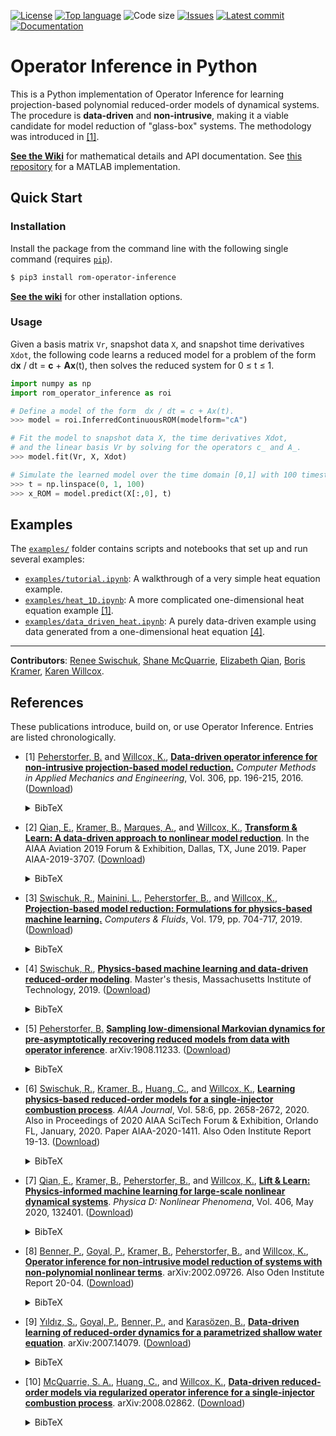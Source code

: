[![License](https://img.shields.io/github/license/Willcox-Research-Group/rom-operator-inference-python3)](./LICENSE)
[![Top language](https://img.shields.io/github/languages/top/Willcox-Research-Group/rom-operator-inference-python3)](https://www.python.org)
![Code size](https://img.shields.io/github/languages/code-size/Willcox-Research-Group/rom-operator-inference-python3)
[![Issues](https://img.shields.io/github/issues/Willcox-Research-Group/rom-operator-inference-python3)](https://github.com/Willcox-Research-Group/rom-operator-inference-python3/issues)
[![Latest commit](https://img.shields.io/github/last-commit/Willcox-Research-Group/rom-operator-inference-python3)](https://github.com/Willcox-Research-Group/rom-operator-inference-python3/commits/master)
[![Documentation](https://img.shields.io/badge/Documentation-WIKI-important)](https://github.com/Willcox-Research-Group/rom-operator-inference-python3/wiki)

# Operator Inference in Python

This is a Python implementation of Operator Inference for learning projection-based polynomial reduced-order models of dynamical systems.
The procedure is **data-driven** and **non-intrusive**, making it a viable candidate for model reduction of "glass-box" systems.
The methodology was introduced in [\[1\]](#references).

[**See the Wiki**](https://github.com/Willcox-Research-Group/rom-operator-inference-Python3/wiki) for mathematical details and API documentation.
See [this repository](https://github.com/Willcox-Research-Group/rom-operator-inference-MATLAB) for a MATLAB implementation.

## Quick Start

### Installation

Install the package from the command line with the following single command (requires [`pip`](https://pypi.org/project/pip/)).
```bash
$ pip3 install rom-operator-inference
```
[**See the wiki**](https://github.com/Willcox-Research-Group/rom-operator-inference-Python3/wiki) for other installation options.

### Usage

Given a basis matrix `Vr`, snapshot data `X`, and snapshot time derivatives `Xdot`, the following code learns a reduced model for a problem of the form d**x** / dt = **c** + **Ax**(t), then solves the reduced system for 0 ≤ t ≤ 1.

```python
import numpy as np
import rom_operator_inference as roi

# Define a model of the form  dx / dt = c + Ax(t).
>>> model = roi.InferredContinuousROM(modelform="cA")

# Fit the model to snapshot data X, the time derivatives Xdot,
# and the linear basis Vr by solving for the operators c_ and A_.
>>> model.fit(Vr, X, Xdot)

# Simulate the learned model over the time domain [0,1] with 100 timesteps.
>>> t = np.linspace(0, 1, 100)
>>> x_ROM = model.predict(X[:,0], t)
```


## Examples

The [`examples/`](https://github.com/Willcox-Research-Group/rom-operator-inference-Python3/tree/master/examples) folder contains scripts and notebooks that set up and run several examples:
- [`examples/tutorial.ipynb`](https://nbviewer.jupyter.org/github/Willcox-Research-Group/rom-operator-inference-Python3/blob/master/examples/tutorial.ipynb): A walkthrough of a very simple heat equation example.
- [`examples/heat_1D.ipynb`](https://nbviewer.jupyter.org/github/Willcox-Research-Group/rom-operator-inference-Python3/blob/master/examples/heat_1D.ipynb): A more complicated one-dimensional heat equation example [\[1\]](#references).
- [`examples/data_driven_heat.ipynb`](https://nbviewer.jupyter.org/github/Willcox-Research-Group/rom-operator-inference-Python3/blob/master/examples/data_driven_heat.ipynb): A purely data-driven example using data generated from a one-dimensional heat equation [\[4\]](#references).
<!-- - `examples/TODO.ipynb`: Burgers' equation [\[1\]](#references). -->
<!-- - `examples/TODO.ipynb`: Euler equation [\[2\]](#references). -->
<!-- This example uses MATLAB's Curve Fitting Toolbox to generate the random initial conditions. -->

---

**Contributors**:
[Renee Swischuk](https://github.com/swischuk),
[Shane McQuarrie](https://github.com/shanemcq18),
[Elizabeth Qian](https://github.com/elizqian),
[Boris Kramer](http://kramer.ucsd.edu/),
[Karen Willcox](https://kiwi.oden.utexas.edu/).


## References

These publications introduce, build on, or use Operator Inference.
Entries are listed chronologically.

- \[1\] [Peherstorfer, B.](https://scholar.google.com/citations?user=C81WhlkAAAAJ) and [Willcox, K.](https://kiwi.oden.utexas.edu/),
[**Data-driven operator inference for non-intrusive projection-based model reduction.**](https://www.sciencedirect.com/science/article/pii/S0045782516301104)
_Computer Methods in Applied Mechanics and Engineering_, Vol. 306, pp. 196-215, 2016.
([Download](https://kiwi.oden.utexas.edu/papers/Non-intrusive-model-reduction-Peherstorfer-Willcox.pdf))<details><summary>BibTeX</summary><pre>
@article{PW2016OperatorInference,
    title     = {Data-driven operator inference for nonintrusive projection-based model reduction},
    author    = {Peherstorfer, B. and Willcox, K.},
    journal   = {Computer Methods in Applied Mechanics and Engineering},
    volume    = {306},
    pages     = {196--215},
    year      = {2016},
    publisher = {Elsevier}
}</pre></details>

- \[2\] [Qian, E.](https://scholar.google.com/citations?user=jnHI7wQAAAAJ), [Kramer, B.](http://kramer.ucsd.edu/), [Marques, A.](https://scholar.google.com/citations?user=d4tBWWwAAAAJ), and [Willcox, K.](https://kiwi.oden.utexas.edu/),
[**Transform & Learn: A data-driven approach to nonlinear model reduction**](https://arc.aiaa.org/doi/10.2514/6.2019-3707).
In the AIAA Aviation 2019 Forum & Exhibition, Dallas, TX, June 2019. Paper AIAA-2019-3707.
([Download](https://kiwi.oden.utexas.edu/papers/learn-data-driven-nonlinear-reduced-model-Qian-Willcox.pdf))<details><summary>BibTeX</summary><pre>
@inbook{QKMW2019TransformAndLearn,
    title     = {Transform \\& Learn: A data-driven approach to nonlinear model reduction},
    author    = {Qian, E. and Kramer, B. and Marques, A. N. and Willcox, K. E.},
    booktitle = {AIAA Aviation 2019 Forum},
    year      = {2018},
    address   = {Dallas, TX},
    note      = {Paper AIAA-2019-3707},
    doi       = {10.2514/6.2019-3707},
    URL       = {https://arc.aiaa.org/doi/abs/10.2514/6.2019-3707},
    eprint    = {https://arc.aiaa.org/doi/pdf/10.2514/6.2019-3707}
}</pre></details>

- \[3\] [Swischuk, R.](https://scholar.google.com/citations?user=L9D0LBsAAAAJ), [Mainini, L.](https://scholar.google.com/citations?user=1mo8GgkAAAAJ), [Peherstorfer, B.](https://scholar.google.com/citations?user=C81WhlkAAAAJ), and [Willcox, K.](https://kiwi.oden.utexas.edu/),
[**Projection-based model reduction: Formulations for physics-based machine learning.**](https://www.sciencedirect.com/science/article/pii/S0045793018304250)
_Computers & Fluids_, Vol. 179, pp. 704-717, 2019.
([Download](https://kiwi.oden.utexas.edu/papers/Physics-based-machine-learning-swischuk-willcox.pdf))<details><summary>BibTeX</summary><pre>
@article{SMPW2019PhysicsbasedML,
    title     = {Projection-based model reduction: Formulations for physics-based machine learning},
    author    = {Swischuk, R. and Mainini, L. and Peherstorfer, B. and Willcox, K.},
    journal   = {Computers \\& Fluids},
    volume    = {179},
    pages     = {704--717},
    year      = {2019},
    publisher = {Elsevier}
}</pre></details>

- \[4\] [Swischuk, R.](https://scholar.google.com/citations?user=L9D0LBsAAAAJ),
[**Physics-based machine learning and data-driven reduced-order modeling**](https://dspace.mit.edu/handle/1721.1/122682).
Master's thesis, Massachusetts Institute of Technology, 2019.
([Download](https://dspace.mit.edu/bitstream/handle/1721.1/122682/1123218324-MIT.pdf))<details><summary>BibTeX</summary><pre>
@phdthesis{swischuk2019MLandDDROM,
    title  = {Physics-based machine learning and data-driven reduced-order modeling},
    author = {Swischuk, Renee},
    year   = {2019},
    school = {Massachusetts Institute of Technology}
}</pre></details>

- \[5\] [Peherstorfer, B.](https://scholar.google.com/citations?user=C81WhlkAAAAJ)
[**Sampling low-dimensional Markovian dynamics for pre-asymptotically recovering reduced models from data with operator inference**](https://arxiv.org/abs/1908.11233).
arXiv:1908.11233.
([Download](https://arxiv.org/pdf/1908.11233.pdf))<details><summary>BibTeX</summary><pre>
@article{peherstorfer2019samplingMarkovian,
    title   = {Sampling low-dimensional Markovian dynamics for pre-asymptotically recovering reduced models from data with operator inference},
    author  = {Peherstorfer, Benjamin},
    journal = {arXiv preprint arXiv:1908.11233},
    year    = {2019}
}</pre></details>

- \[6\] [Swischuk, R.](https://scholar.google.com/citations?user=L9D0LBsAAAAJ), [Kramer, B.](http://kramer.ucsd.edu/), [Huang, C.](https://scholar.google.com/citations?user=lUXijaQAAAAJ), and [Willcox, K.](https://kiwi.oden.utexas.edu/),
[**Learning physics-based reduced-order models for a single-injector combustion process**](https://arc.aiaa.org/doi/10.2514/1.J058943).
_AIAA Journal_, Vol. 58:6, pp. 2658-2672, 2020.
Also in Proceedings of 2020 AIAA SciTech Forum & Exhibition, Orlando FL, January, 2020. Paper AIAA-2020-1411.
Also Oden Institute Report 19-13.
([Download](https://kiwi.oden.utexas.edu/papers/learning-reduced-model-combustion-Swischuk-Kramer-Huang-Willcox.pdf))<details><summary>BibTeX</summary><pre>
@article{SKHW2020ROMCombustion,
    title     = {Learning physics-based reduced-order models for a single-injector combustion process},
    author    = {Swischuk, R. and Kramer, B. and Huang, C. and Willcox, K.},
    journal   = {AIAA Journal},
    volume    = {58},
    number    = {6},
    pages     = {2658--2672},
    year      = {2020},
    publisher = {American Institute of Aeronautics and Astronautics}
}</pre></details>

- \[7\] [Qian, E.](https://scholar.google.com/citations?user=jnHI7wQAAAAJ), [Kramer, B.](http://kramer.ucsd.edu/), [Peherstorfer, B.](https://scholar.google.com/citations?user=C81WhlkAAAAJ), and [Willcox, K.](https://kiwi.oden.utexas.edu/),
[**Lift & Learn: Physics-informed machine learning for large-scale nonlinear dynamical systems**](https://www.sciencedirect.com/science/article/abs/pii/S0167278919307651).
_Physica D: Nonlinear Phenomena_, Vol. 406, May 2020, 132401.
([Download](https://kiwi.oden.utexas.edu/papers/lift-learn-scientific-machine-learning-Qian-Willcox.pdf))<details><summary>BibTeX</summary><pre>
@article{QKPW2020LiftAndLearn,
    title   = {Lift \\& Learn: Physics-informed machine learning for large-scale nonlinear dynamical systems.},
    author  = {Qian, E. and Kramer, B. and Peherstorfer, B. and Willcox, K.},
    journal = {Physica {D}: {N}onlinear {P}henomena},
    volume  = {406},
    pages   = {132401},
    url     = {https://doi.org/10.1016/j.physd.2020.132401},
    year    = {2020}
}</pre></details>

- \[8\] [Benner, P.](https://scholar.google.com/citations?user=6zcRrC4AAAAJ), [Goyal, P.](https://scholar.google.com/citations?user=9rEfaRwAAAAJ), [Kramer, B.](http://kramer.ucsd.edu/), [Peherstorfer, B.](https://scholar.google.com/citations?user=C81WhlkAAAAJ), and [Willcox, K.](https://kiwi.oden.utexas.edu/),
[**Operator inference for non-intrusive model reduction of systems with non-polynomial nonlinear terms**](https://arxiv.org/abs/2002.09726).
arXiv:2002.09726. Also Oden Institute Report 20-04.
([Download](https://kiwi.oden.utexas.edu/papers/Non-intrusive-nonlinear-model-reduction-Benner-Goyal-Kramer-Peherstorfer-Willcox.pdf))<details><summary>BibTeX</summary><pre>
@article{BGKPW2020OpInfNonPoly,
    title   = {Operator inference for non-intrusive model reduction of systems with non-polynomial nonlinear terms},
    author  = {Benner, P. and Goyal, P. and Kramer, B. and Peherstorfer, B. and Willcox, K.},
    journal = {arXiv preprint arXiv:2002.09726},
    year    = {2020}
}</pre></details>

- \[9\] [Yıldız, S.](https://scholar.google.com/citations?user=UVPD79MAAAAJ), [Goyal, P.](https://scholar.google.com/citations?user=9rEfaRwAAAAJ), [Benner, P.](https://scholar.google.com/citations?user=6zcRrC4AAAAJ), and [Karasözen, B.](https://scholar.google.com/citations?user=R906kj0AAAAJ),
[**Data-driven learning of reduced-order dynamics for a parametrized shallow water equation**](https://arxiv.org/abs/2007.14079).
arXiv:2007.14079.
([Download](https://arxiv.org/pdf/2007.14079.pdf))<details><summary>BibTeX</summary><pre>
@article{SGBK2020OpInfAffine,
    title   = {Data-Driven Learning of Reduced-order Dynamics for a Parametrized Shallow Water Equation},
    author  = {Y{\i}ld{\i}z, S. and Goyal, P. and Benner, P. and Karas{\\"o}zen, B.},
    journal = {arXiv preprint arXiv:2007.14079},
    year    = {2020}
}</pre></details>

- \[10\] [McQuarrie, S. A.](https://scholar.google.com/citations?user=qQ6JDJ4AAAAJ), [Huang, C.](https://scholar.google.com/citations?user=lUXijaQAAAAJ), and [Willcox, K.](https://kiwi.oden.utexas.edu/),
[**Data-driven reduced-order models via regularized operator inference for a single-injector combustion process**](https://arxiv.org/abs/2008.02862).
arXiv:2008.02862.
([Download](https://arxiv.org/pdf/2008.02862.pdf))<details><summary>BibTeX</summary><pre>
@article{MHW2020regOpInfCombustion,
    title   = {Data-driven reduced-order models via regularized operator inference for a single-injector combustion process},
    author  = {McQuarrie, S. A. and Huang, C. and Willcox, K.},
    journal = {arXiv preprint arXiv:2008.02862},
    year    = {2020}
}</pre></details>
